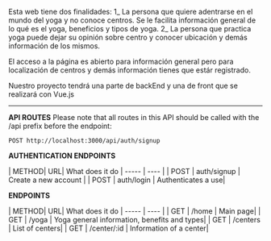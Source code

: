 Esta web tiene dos finalidades: 
  1_ La persona que quiere adentrarse en el mundo del yoga y no conoce centros. Se le facilita información general de lo qué es el yoga, beneficios y tipos de yoga. 
  2_ La persona que practica yoga puede dejar su opinión sobre centro y conocer ubicación y demás información de los mismos.


  El acceso a la página es abierto para información general pero para localización de centros y demás información tienes que estár registrado.

  Nuestro proyecto tendrá una parte de backEnd y una de front que se realizará con Vue.js

*********************************************

**API ROUTES**
Please note that all routes in this API should be called with the /api prefix before the endpoint:

`POST http://localhost:3000/api/auth/signup`

**AUTHENTICATION ENDPOINTS**

  | METHOD| URL| What does it do
| ----- | ---- |
| POST | auth/signup | Create a new account |
| POST | auth/login | Authenticates a use|


**ENDPOINTS**

 | METHOD| URL| What does it do
| ----- | ---- |
| GET | /home | Main page|
| GET | /yoga | Yoga general information, benefits and types|
| GET | /centers | List of centers|
| GET | /center/:id | Information of a center|


